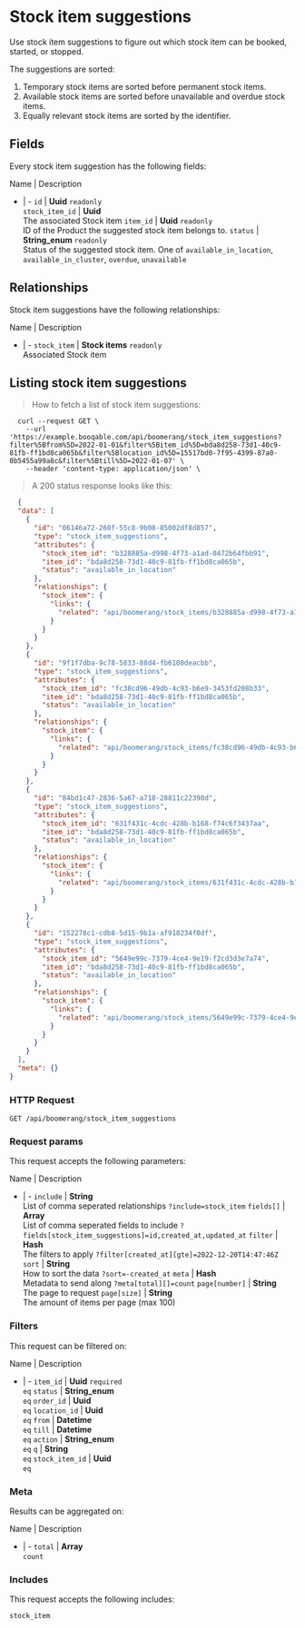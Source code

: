 # Stock item suggestions

Use stock item suggestions to figure out which stock item can be booked,
started, or stopped.

The suggestions are sorted:
  1. Temporary stock items are sorted before permanent stock items.
  2. Available stock items are sorted before unavailable and overdue stock items.
  3. Equally relevant stock items are sorted by the identifier.

## Fields
Every stock item suggestion has the following fields:

Name | Description
- | -
`id` | **Uuid** `readonly`<br>
`stock_item_id` | **Uuid** <br>The associated Stock item
`item_id` | **Uuid** `readonly`<br>ID of the Product the suggested stock item belongs to.
`status` | **String_enum** `readonly`<br>Status of the suggested stock item. One of `available_in_location`, `available_in_cluster`, `overdue`, `unavailable` 


## Relationships
Stock item suggestions have the following relationships:

Name | Description
- | -
`stock_item` | **Stock items** `readonly`<br>Associated Stock item


## Listing stock item suggestions



> How to fetch a list of stock item suggestions:

```shell
  curl --request GET \
    --url 'https://example.booqable.com/api/boomerang/stock_item_suggestions?filter%5Bfrom%5D=2022-01-01&filter%5Bitem_id%5D=bda8d258-73d1-40c9-81fb-ff1bd8ca065b&filter%5Blocation_id%5D=15517bd0-7f95-4399-87a0-0b5455a99a8c&filter%5Btill%5D=2022-01-07' \
    --header 'content-type: application/json' \
```

> A 200 status response looks like this:

```json
  {
  "data": [
    {
      "id": "06146a72-260f-55c8-9b08-85002df8d857",
      "type": "stock_item_suggestions",
      "attributes": {
        "stock_item_id": "b328885a-d998-4f73-a1ad-0472b64fbb91",
        "item_id": "bda8d258-73d1-40c9-81fb-ff1bd8ca065b",
        "status": "available_in_location"
      },
      "relationships": {
        "stock_item": {
          "links": {
            "related": "api/boomerang/stock_items/b328885a-d998-4f73-a1ad-0472b64fbb91"
          }
        }
      }
    },
    {
      "id": "9f1f7dba-9c78-5833-88d4-fb6108deacbb",
      "type": "stock_item_suggestions",
      "attributes": {
        "stock_item_id": "fc38cd96-49db-4c93-b6e9-3453fd208b33",
        "item_id": "bda8d258-73d1-40c9-81fb-ff1bd8ca065b",
        "status": "available_in_location"
      },
      "relationships": {
        "stock_item": {
          "links": {
            "related": "api/boomerang/stock_items/fc38cd96-49db-4c93-b6e9-3453fd208b33"
          }
        }
      }
    },
    {
      "id": "84bd1c47-2836-5a67-a718-28811c22390d",
      "type": "stock_item_suggestions",
      "attributes": {
        "stock_item_id": "631f431c-4cdc-428b-b168-f74c6f3437aa",
        "item_id": "bda8d258-73d1-40c9-81fb-ff1bd8ca065b",
        "status": "available_in_location"
      },
      "relationships": {
        "stock_item": {
          "links": {
            "related": "api/boomerang/stock_items/631f431c-4cdc-428b-b168-f74c6f3437aa"
          }
        }
      }
    },
    {
      "id": "152278c1-cdb8-5d15-9b1a-af918234f0df",
      "type": "stock_item_suggestions",
      "attributes": {
        "stock_item_id": "5649e99c-7379-4ce4-9e19-f2cd3d3e7a74",
        "item_id": "bda8d258-73d1-40c9-81fb-ff1bd8ca065b",
        "status": "available_in_location"
      },
      "relationships": {
        "stock_item": {
          "links": {
            "related": "api/boomerang/stock_items/5649e99c-7379-4ce4-9e19-f2cd3d3e7a74"
          }
        }
      }
    }
  ],
  "meta": {}
}
```

### HTTP Request

`GET /api/boomerang/stock_item_suggestions`

### Request params

This request accepts the following parameters:

Name | Description
- | -
`include` | **String** <br>List of comma seperated relationships `?include=stock_item`
`fields[]` | **Array** <br>List of comma seperated fields to include `?fields[stock_item_suggestions]=id,created_at,updated_at`
`filter` | **Hash** <br>The filters to apply `?filter[created_at][gte]=2022-12-20T14:47:46Z`
`sort` | **String** <br>How to sort the data `?sort=-created_at`
`meta` | **Hash** <br>Metadata to send along `?meta[total][]=count`
`page[number]` | **String** <br>The page to request
`page[size]` | **String** <br>The amount of items per page (max 100)


### Filters

This request can be filtered on:

Name | Description
- | -
`item_id` | **Uuid** `required`<br>`eq`
`status` | **String_enum** <br>`eq`
`order_id` | **Uuid** <br>`eq`
`location_id` | **Uuid** <br>`eq`
`from` | **Datetime** <br>`eq`
`till` | **Datetime** <br>`eq`
`action` | **String_enum** <br>`eq`
`q` | **String** <br>`eq`
`stock_item_id` | **Uuid** <br>`eq`


### Meta

Results can be aggregated on:

Name | Description
- | -
`total` | **Array** <br>`count`


### Includes

This request accepts the following includes:

`stock_item`





